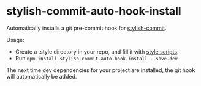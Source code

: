 stylish-commit-auto-hook-install
================================

Automatically installs a git pre-commit hook for [stylish-commit](https://github.com/electronifie/stylish-commit).

Usage:
 - Create a .style directory in your repo, and fill it with [style scripts](https://github.com/electronifie/stylish-commit).
 - Run `npm install stylish-commit-auto-hook-install --save-dev`

 The next time dev dependencies for your project are installed, the git hook will automatically be added.
